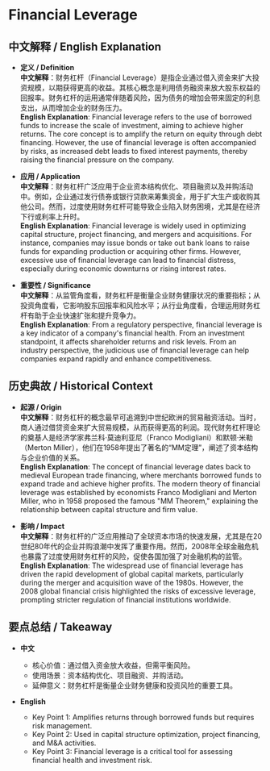 # Financial Leverage

## 中文解释 / English Explanation

* **定义 / Definition**  
  **中文解释**：财务杠杆（Financial Leverage）是指企业通过借入资金来扩大投资规模，以期获得更高的收益。其核心概念是利用债务融资来放大股东权益的回报率。财务杠杆的运用通常伴随着风险，因为债务的增加会带来固定的利息支出，从而增加企业的财务压力。  
  **English Explanation**: Financial leverage refers to the use of borrowed funds to increase the scale of investment, aiming to achieve higher returns. The core concept is to amplify the return on equity through debt financing. However, the use of financial leverage is often accompanied by risks, as increased debt leads to fixed interest payments, thereby raising the financial pressure on the company.

* **应用 / Application**  
  **中文解释**：财务杠杆广泛应用于企业资本结构优化、项目融资以及并购活动中。例如，企业通过发行债券或银行贷款来筹集资金，用于扩大生产或收购其他公司。然而，过度使用财务杠杆可能导致企业陷入财务困境，尤其是在经济下行或利率上升时。  
  **English Explanation**: Financial leverage is widely used in optimizing capital structure, project financing, and mergers and acquisitions. For instance, companies may issue bonds or take out bank loans to raise funds for expanding production or acquiring other firms. However, excessive use of financial leverage can lead to financial distress, especially during economic downturns or rising interest rates.

* **重要性 / Significance**  
  **中文解释**：从监管角度看，财务杠杆是衡量企业财务健康状况的重要指标；从投资角度看，它影响股东回报率和风险水平；从行业角度看，合理运用财务杠杆有助于企业快速扩张和提升竞争力。  
  **English Explanation**: From a regulatory perspective, financial leverage is a key indicator of a company's financial health. From an investment standpoint, it affects shareholder returns and risk levels. From an industry perspective, the judicious use of financial leverage can help companies expand rapidly and enhance competitiveness.

## 历史典故 / Historical Context

* **起源 / Origin**  
  **中文解释**：财务杠杆的概念最早可追溯到中世纪欧洲的贸易融资活动。当时，商人通过借贷资金来扩大贸易规模，从而获得更高的利润。现代财务杠杆理论的奠基人是经济学家弗兰科·莫迪利亚尼（Franco Modigliani）和默顿·米勒（Merton Miller），他们在1958年提出了著名的“MM定理”，阐述了资本结构与企业价值的关系。  
  **English Explanation**: The concept of financial leverage dates back to medieval European trade financing, where merchants borrowed funds to expand trade and achieve higher profits. The modern theory of financial leverage was established by economists Franco Modigliani and Merton Miller, who in 1958 proposed the famous "MM Theorem," explaining the relationship between capital structure and firm value.

* **影响 / Impact**  
  **中文解释**：财务杠杆的广泛应用推动了全球资本市场的快速发展，尤其是在20世纪80年代的企业并购浪潮中发挥了重要作用。然而，2008年全球金融危机也暴露了过度使用财务杠杆的风险，促使各国加强了对金融机构的监管。  
  **English Explanation**: The widespread use of financial leverage has driven the rapid development of global capital markets, particularly during the merger and acquisition wave of the 1980s. However, the 2008 global financial crisis highlighted the risks of excessive leverage, prompting stricter regulation of financial institutions worldwide.

## 要点总结 / Takeaway

* **中文**  
  - 核心价值：通过借入资金放大收益，但需平衡风险。  
  - 使用场景：资本结构优化、项目融资、并购活动。  
  - 延伸意义：财务杠杆是衡量企业财务健康和投资风险的重要工具。  

* **English**  
  - Key Point 1: Amplifies returns through borrowed funds but requires risk management.  
  - Key Point 2: Used in capital structure optimization, project financing, and M&A activities.  
  - Key Point 3: Financial leverage is a critical tool for assessing financial health and investment risk.